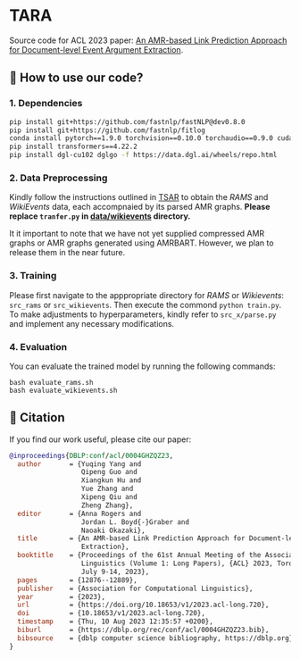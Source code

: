 # TARA

Source code for ACL 2023 paper: [An AMR-based Link Prediction Approach for Document-level Event Argument Extraction](https://arxiv.org/abs/2305.19162).

## 🔧 How to use our code?

### 1. Dependencies
```bash
pip install git+https://github.com/fastnlp/fastNLP@dev0.8.0
pip install git+https://github.com/fastnlp/fitlog
conda install pytorch==1.9.0 torchvision==0.10.0 torchaudio==0.9.0 cudatoolkit=10.2 -c pytorch
pip install transformers==4.22.2
pip install dgl-cu102 dglgo -f https://data.dgl.ai/wheels/repo.html
```

### 2. Data Preprocessing
Kindly follow the instructions outlined in [TSAR](https://github.com/RunxinXu/TSAR#2-data-preprocessing) to obtain the *RAMS* and *WikiEvents* data, each accompnaied by its parsed AMR graphs. **Please replace `tranfer.py` in [data/wikievents](https://github.com/ayyyq/TARA/tree/main/data/wikievents) directory.**

It it important to note that we have not yet supplied compressed AMR graphs or AMR graphs generated using AMRBART. However, we plan to release them in the near future.

### 3. Training
Please first navigate to the apppropriate directory for *RAMS* or *Wikievents*: `src_rams` or `src_wikievents`. Then execute the commond `python train.py`. To make adjustments to hyperparameters, kindly refer to `src_x/parse.py` and implement any necessary modifications.

### 4. Evaluation
You can evaluate the trained model by running the following commands:
```shell
bash evaluate_rams.sh
bash evaluate_wikievents.sh
```

## 🥳 Citation

If you find our work useful, please cite our paper:
```bibtex
@inproceedings{DBLP:conf/acl/0004GHZQZ23,
  author       = {Yuqing Yang and
                  Qipeng Guo and
                  Xiangkun Hu and
                  Yue Zhang and
                  Xipeng Qiu and
                  Zheng Zhang},
  editor       = {Anna Rogers and
                  Jordan L. Boyd{-}Graber and
                  Naoaki Okazaki},
  title        = {An AMR-based Link Prediction Approach for Document-level Event Argument
                  Extraction},
  booktitle    = {Proceedings of the 61st Annual Meeting of the Association for Computational
                  Linguistics (Volume 1: Long Papers), {ACL} 2023, Toronto, Canada,
                  July 9-14, 2023},
  pages        = {12876--12889},
  publisher    = {Association for Computational Linguistics},
  year         = {2023},
  url          = {https://doi.org/10.18653/v1/2023.acl-long.720},
  doi          = {10.18653/v1/2023.acl-long.720},
  timestamp    = {Thu, 10 Aug 2023 12:35:57 +0200},
  biburl       = {https://dblp.org/rec/conf/acl/0004GHZQZ23.bib},
  bibsource    = {dblp computer science bibliography, https://dblp.org}
}
```
